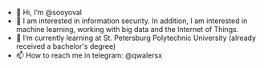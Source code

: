 - 👋 Hi, I’m @sooyoval
- 👀 I am interested in information security. In addition, I am interested in machine learning, working with big data and the Internet of Things.
- 🌱 I’m currently learning at St. Petersburg Polytechnic University (already received a bachelor's degree)
- 📫 How to reach me in telegram: @qwalersx

